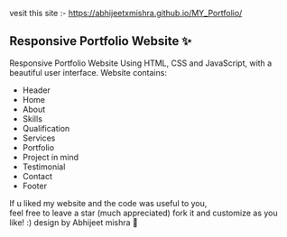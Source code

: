 vesit this site :- https://abhijeetxmishra.github.io/MY_Portfolio/

## Responsive Portfolio Website ✨

Responsive Portfolio Website Using HTML, CSS and JavaScript, with a beautiful user interface. 
Website contains: 
- Header 
- Home
- About
- Skills
- Qualification
- Services
- Portfolio
- Project in mind
- Testimonial
- Contact
- Footer 

If u liked my website and the code was useful to you, <br>
feel free to leave a star (much appreciated) fork it and customize as you like! :)
design by Abhijeet mishra 🙌
